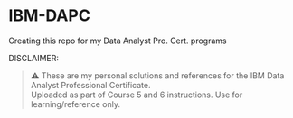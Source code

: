 # IBM-DAPC
Creating this repo for my Data Analyst Pro. Cert. programs

DISCLAIMER:
> ⚠️ These are my personal solutions and references for the IBM Data Analyst Professional Certificate.  
> Uploaded as part of Course 5 and 6 instructions. Use for learning/reference only.
